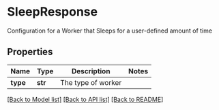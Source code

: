 # SleepResponse

Configuration for a Worker that Sleeps for a user-defined amount of time

## Properties
Name | Type | Description | Notes
------------ | ------------- | ------------- | -------------
**type** | **str** | The type of worker | 

[[Back to Model list]](../README.md#documentation-for-models) [[Back to API list]](../README.md#documentation-for-api-endpoints) [[Back to README]](../README.md)



